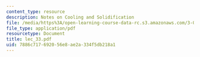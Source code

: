 ```yaml
---
content_type: resource
description: Notes on Cooling and Solidification
file: /media/https%3A/open-learning-course-data-rc.s3.amazonaws.com/3-064-polymer-engineering-fall-2003/7886c717692056e8ae2a334f5db218a1_lec_33.pdf
file_type: application/pdf
resourcetype: Document
title: lec_33.pdf
uid: 7886c717-6920-56e8-ae2a-334f5db218a1
---
```

